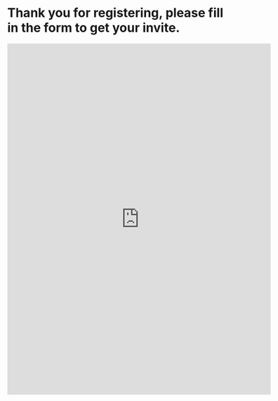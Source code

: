 
# Thank you for registering, please fill in the form to get your invite.

   <iframe src="https://docs.google.com/forms/d/e/1FAIpQLSfvzL90CrIlug7D_aAwWxja7Zlh0tI4ov4lQdELPg93cOMpdQ/viewform?embedded=true" width="600" height="800" frameborder="0" marginheight="0" marginwidth="0" paddingleft="400">Loading...</iframe>
